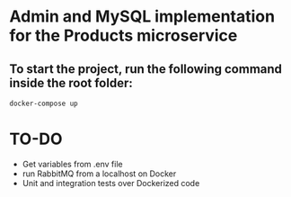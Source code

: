 # Admin and MySQL implementation for the Products microservice

## To start the project, run the following command inside the root folder:

```
docker-compose up
```

# TO-DO
- Get variables from .env file
- run RabbitMQ from a localhost on Docker
- Unit and integration tests over Dockerized code